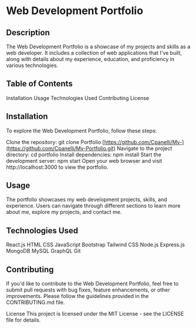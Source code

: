 # Web Development Portfolio

## Description

The Web Development Portfolio is a showcase of my projects and skills as a web developer. It includes a collection of web applications that I've built, along with details about my experience, education, and proficiency in various technologies.

## Table of Contents

Installation
Usage
Technologies Used
Contributing
License

## Installation

To explore the Web Development Portfolio, follow these steps:

Clone the repository: git clone Portfolio [https://github.com/Cpanelli/My-](https://github.com/Cpanelli/My-Portfolio.git)
Navigate to the project directory: cd portfolio
Install dependencies: npm install
Start the development server: npm start
Open your web browser and visit http://localhost:3000 to view the portfolio.

## Usage

The portfolio showcases my web development projects, skills, and experience. Users can navigate through different sections to learn more about me, explore my projects, and contact me.

## Technologies Used

React.js
HTML
CSS
JavaScript
Bootstrap
Tailwind CSS
Node.js
Express.js
MongoDB
MySQL
GraphQL
Git

## Contributing

If you'd like to contribute to the Web Development Portfolio, feel free to submit pull requests with bug fixes, feature enhancements, or other improvements. Please follow the guidelines provided in the CONTRIBUTING.md file.

License
This project is licensed under the MIT License - see the LICENSE file for details.